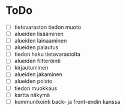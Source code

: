 # ToDo
- [ ] tietovaraston tiedon muoto
- [ ] alueiden lisääminen
- [ ] alueiden lainaaminen
- [ ] alueiden palautus
- [ ] tiedon haku tietovarastolta
- [ ] alueiden filtteröinti
- [ ] kirjautuminen
- [ ] alueiden jakaminen
- [ ] alueiden poisto
- [ ] tiedon muokkaus
- [ ] kartta näkymä
- [ ] kommunikointi back- ja front-endin kanssa